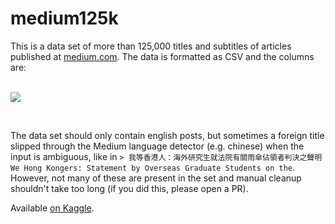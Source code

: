 # medium125k

This is a data set of more than 125,000 titles and subtitles of articles published at [medium.com](https://medium.com). The data is formatted as CSV and the columns are: 
<br>
<br>

![](/explain.svg)

<br>

The data set should only contain english posts, but sometimes a foreign title slipped through the Medium language detector (e.g. chinese) when the input is ambiguous, like in `> 我等香港人：海外研究生就法院有關雨傘佔領者判決之聲明 We Hong Kongers: Statement by Overseas Graduate Students on the`. However, not many of these are present in the set and manual cleanup shouldn't take too long (if you did this, please open a PR).

Available [on Kaggle](https://www.kaggle.com/nulldata/medium-post-titles).
